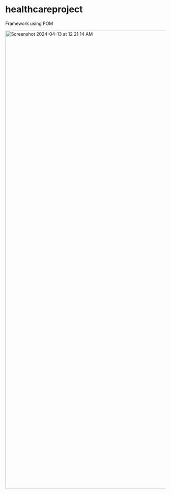# healthcareproject

Framework using POM

<img width="1440" alt="Screenshot 2024-04-13 at 12 21 14 AM" src="https://github.com/Sarakovadiya/healthcareproject/assets/136258292/fbc0b1e5-b729-486e-a387-0544548d12ee">
